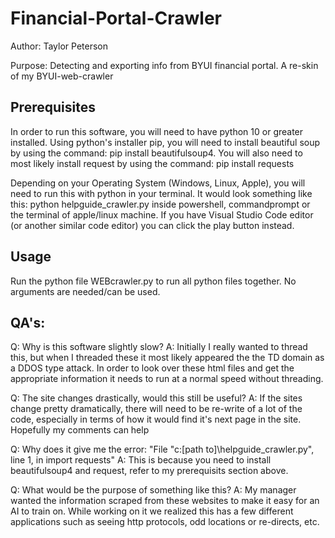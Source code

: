# Financial-Portal-Crawler

Author: Taylor Peterson

Purpose: Detecting and exporting info from BYUI financial portal. A re-skin of my BYUI-web-crawler

## Prerequisites

In order to run this software, you will need to have python 10 or greater installed. Using python's installer pip, you will need to install beautiful soup by using the command: pip install beautifulsoup4. You will also need to most likely install request by using the command: pip install requests

Depending on your Operating System (Windows, Linux, Apple), you will need to run this with python in your terminal. It would look something like this: python helpguide_crawler.py inside powershell, commandprompt or the terminal of apple/linux machine. If you have Visual Studio Code editor (or another similar code editor) you can click the play button instead.

## Usage
Run the python file WEBcrawler.py to run all python files together. No arguments are needed/can be used.

## QA's:
Q: Why is this software slightly slow?   A: Initially I really wanted to thread this, but when I threaded these it most likely appeared the the TD domain as a DDOS type attack. In order to look over these html files and get the appropriate information it needs to run at a normal speed without threading.

Q: The site changes drastically, would this still be useful?   A: If the sites change pretty dramatically, there will need to be re-write of a lot of the code, especially in terms of how it would find it's next page
in the site. Hopefully my comments can help 

Q: Why does it give me the error: "File "c:[path to]\helpguide_crawler.py", line 1, in <module>
import requests"    A:   This is because you need to install beautifulsoup4 and request, refer to my prerequisits section above.

Q: What would be the purpose of something like this?   A: My manager wanted the information scraped from these websites to make it easy for an AI to train on. While working on it we realized this has a few different applications such as seeing http protocols, odd locations or re-directs, etc.
